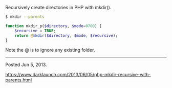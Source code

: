 Recursively create directories in PHP with mkdir().

```sh
$ mkdir --parents
```

```php
function mkdir_p($directory, $mode=0700) {
    $recursive = TRUE;
    return @mkdir($directory, $mode, $recursive);
}
```

Note the @ is to ignore any existing folder.

---

Posted Jun 5, 2013.

https://www.darklaunch.com/2013/06/05/php-mkdir-recursive-with-parents.html